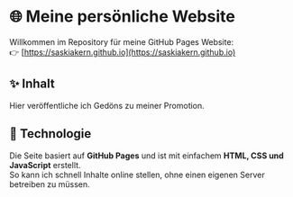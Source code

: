 # 🌐 Meine persönliche Website

Willkommen im Repository für meine GitHub Pages Website:  
👉 [https://saskiakern.github.io](https://saskiakern.github.io)

## ✨ Inhalt
Hier veröffentliche ich Gedöns zu meiner Promotion.

## 🚀 Technologie
Die Seite basiert auf **GitHub Pages** und ist mit einfachem **HTML, CSS und JavaScript** erstellt.  
So kann ich schnell Inhalte online stellen, ohne einen eigenen Server betreiben zu müssen.

